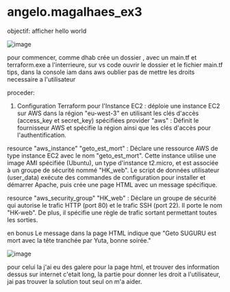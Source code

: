 # angelo.magalhaes_ex3
objectif: afficher hello world


![image](https://github.com/Lo0kii/angelo.magalhaes_ex3/assets/109228312/bcda9037-9faf-455b-8756-ad86d8e3ac11)



pour commencer, comme dhab crée un dossier , avec un main.tf et terraform.exe a l'interrieure, sur vs code ouvrir le dossier et le fichier main.tf
tips, dans la console iam dans aws oublier pas de mettre les droits necessaire a l'utilisateur 


proceder: 
1. Configuration Terraform pour l'Instance EC2 :
 déploie une instance EC2 sur AWS dans la région "eu-west-3" en utilisant les clés d'accès (access_key et secret_key) spécifiées
provider "aws" : Définit le fournisseur AWS et spécifie la région ainsi que les clés d'accès pour l'authentification.

resource "aws_instance" "geto_est_mort" : Déclare une ressource AWS de type instance EC2 avec le nom "geto_est_mort". Cette instance utilise une image AMI spécifiée (Ubuntu), un type d'instance t2.micro, et est associée à un groupe de sécurité nommé "HK_web". Le script de données utilisateur (user_data) exécute des commandes de configuration pour installer et démarrer Apache, puis crée une page HTML avec un message spécifique.

resource "aws_security_group" "HK_web" : Déclare un groupe de sécurité qui autorise le trafic HTTP (port 80) et le trafic SSH (port 22). Il porte le nom "HK-web". De plus, il spécifie une règle de trafic sortant permettant toutes les sorties.

en bonus Le message dans la page HTML indique que "Geto SUGURU est mort avec la tête tranchée par Yuta, bonne soirée."




 ![image](https://github.com/Lo0kii/angelo.magalhaes_ex3/assets/109228312/eaee8f47-8f2a-4015-9791-e3e9605f6fa2)



pour celui la j'ai eu des galere pour la page html, et trouver des information dessus sur internet c'etait long, la partie pour donner les droit a l'utilisateur, jai pas trouver la solution tout seul on m'a aider.
